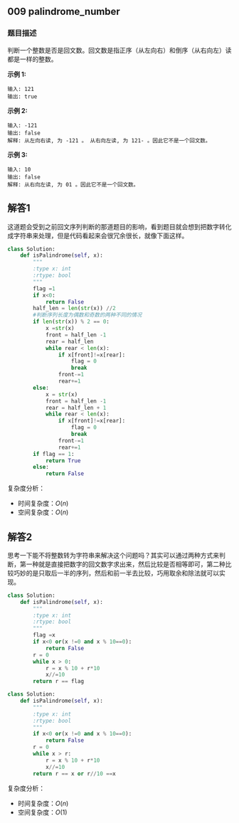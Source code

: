 ## 009 palindrome_number

### 题目描述

判断一个整数是否是回文数。回文数是指正序（从左向右）和倒序（从右向左）读都是一样的整数。

**示例 1:**

```
输入: 121
输出: true
```

**示例 2:**

```
输入: -121
输出: false
解释: 从左向右读, 为 -121 。 从右向左读, 为 121- 。因此它不是一个回文数。
```

**示例 3:**

```
输入: 10
输出: false
解释: 从右向左读, 为 01 。因此它不是一个回文数。
```

## 解答1

​	这道题会受到之前回文序列判断的那道题目的影响，看到题目就会想到把数字转化成字符串来处理，但是代码看起来会很冗余很长，就像下面这样。

```python
class Solution:
    def isPalindrome(self, x):
        """
        :type x: int
        :rtype: bool
        """
        flag =1
        if x<0:
            return False
        half_len = len(str(x)) //2
        #判断序列长度为偶数和奇数的两种不同的情况
        if len(str(x)) % 2 == 0:
            x =str(x)
            front = half_len -1
            rear = half_len
            while rear < len(x):
                if x[front]!=x[rear]:
                    flag = 0
                    break
                front-=1
                rear+=1
        else:
            x = str(x)
            front = half_len -1
            rear = half_len + 1
            while rear < len(x):
                if x[front]!=x[rear]:
                    flag = 0
                    break
                front-=1
                rear+=1
        if flag == 1:
            return True
        else:
            return False
```

复杂度分析：

- 时间复杂度：$O(n)$
- 空间复杂度：$O(n)$

## 解答2

​	思考一下能不将整数转为字符串来解决这个问题吗？其实可以通过两种方式来判断，第一种就是直接把数字的回文数字求出来，然后比较是否相等即可，第二种比较巧妙的是只取后一半的序列，然后和前一半去比较，巧用取余和除法就可以实现。

```python
class Solution:
    def isPalindrome(self, x):
        """
        :type x: int
        :rtype: bool
        """
        flag =x
        if x<0 or(x !=0 and x % 10==0):
            return False
        r = 0
        while x > 0:
            r = x % 10 + r*10
            x//=10
        return r == flag
```



```python
class Solution:
    def isPalindrome(self, x):
        """
        :type x: int
        :rtype: bool
        """
        if x<0 or(x !=0 and x % 10==0):
            return False
        r = 0
        while x > r:
            r = x % 10 + r*10
            x//=10
        return r == x or r//10 ==x
```

复杂度分析：

- 时间复杂度：$O(n)$
- 空间复杂度：$O(1)$